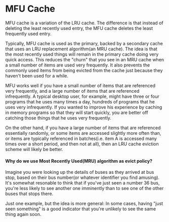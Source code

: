 # MFU Cache

MFU cache is a variation of the LRU cache. The difference is that instead of deleting the least recently used entry, the MFU cache deletes the least frequently used entry.

Typically, MFU cache is used as the primary, backed by a secondary cache that uses an LRU replacement algorithm(an MRU cache). The idea is that the most recently used things will remain in the primary cache doing very quick access. This reduces the "churn" that you see in an MRU cache when a small number of items are used very frequently. It also prevents the commonly used items from being evicted from the cache just because they haven't been used for a while. 

MFU works well if you have a small number of items that are referenced very frequently, and a large number of items that are referenced infrequently. A typical desktop user, for example, might have three or four programs that he uses many times a day, hundreds of programs that he uses very infrequently. If you wanted to improve his experience by caching in memory programs so that they will start quickly, you are better off catching those things that he uses very frequently.

On the other hand, if you have a large number of items that are referenced essentially randomly, or some items are accessed slightly more often than, or items are typically referenced in batches(i.e. item A is accessed many times over a short period, and then not at all), then an LRU cache eviction scheme will likely be better.

#### Why do we use Most Recently Used(MRU) algorithm as evict policy?

Imagine you were looking up the details of buses as they arrived at bus stop, based on their bus number(or whatever identifier you find amusing). It's somewhat resonable to think that if you've just seen a number 36 bus, you're less likely to see another one imminently than to see one of the other buses that stops there.

Just one example, but  the idea is more general: In some cases, having "just seen something" is a good indicator that you're unlikely to see the same thing again soon.